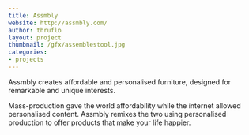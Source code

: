 ```yaml
---
title: Assmbly
website: http://assmbly.com/
author: thruflo
layout: project
thumbnail: /gfx/assemblestool.jpg
categories:
- projects
---
```


Assmbly creates affordable and personalised furniture, designed for
remarkable and unique interests.

Mass-production gave the world affordability while the internet allowed
personalised content. Assmbly remixes the two using personalised production
to offer products that make your life happier.
